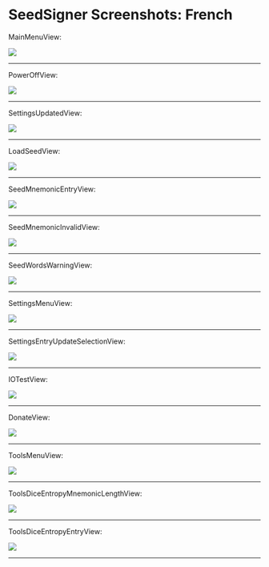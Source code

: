 # SeedSigner Screenshots: French
MainMenuView:

<img src="MainMenuView.png">

---

PowerOffView:

<img src="PowerOffView.png">

---

SettingsUpdatedView:

<img src="SettingsUpdatedView.png">

---

LoadSeedView:

<img src="LoadSeedView.png">

---

SeedMnemonicEntryView:

<img src="SeedMnemonicEntryView.png">

---

SeedMnemonicInvalidView:

<img src="SeedMnemonicInvalidView.png">

---

SeedWordsWarningView:

<img src="SeedWordsWarningView.png">

---

SettingsMenuView:

<img src="SettingsMenuView.png">

---

SettingsEntryUpdateSelectionView:

<img src="SettingsEntryUpdateSelectionView.png">

---

IOTestView:

<img src="IOTestView.png">

---

DonateView:

<img src="DonateView.png">

---

ToolsMenuView:

<img src="ToolsMenuView.png">

---

ToolsDiceEntropyMnemonicLengthView:

<img src="ToolsDiceEntropyMnemonicLengthView.png">

---

ToolsDiceEntropyEntryView:

<img src="ToolsDiceEntropyEntryView.png">

---

